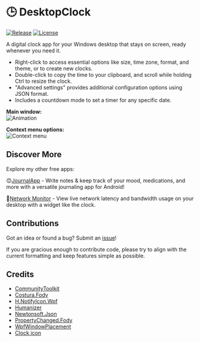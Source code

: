 # 🕒 DesktopClock

[![Release](https://img.shields.io/github/release/danielchalmers/DesktopClock?include_prereleases)](https://github.com/danielchalmers/DesktopClock/releases)
[![License](https://img.shields.io/github/license/danielchalmers/DesktopClock)](LICENSE)

A digital clock app for your Windows desktop that stays on screen, ready whenever you need it.

- Right-click to access essential options like size, time zone, format, and theme, or to create new clocks.
- Double-click to copy the time to your clipboard, and scroll while holding Ctrl to resize the clock.
- "Advanced settings" provides additional configuration options using JSON format.
- Includes a countdown mode to set a timer for any specific date.

**Main window:**  
![Animation](https://github.com/danielchalmers/DesktopClock/assets/7112040/6038fa47-3a29-4b74-8f4f-fffeb8af8d0a)  

**Context menu options:**  
![Context menu](https://user-images.githubusercontent.com/7112040/201500304-fadedaeb-fc50-47b7-9de0-80c45346c35d.png)

## Discover More

Explore my other free apps:

😊[JournalApp](https://github.com/danielchalmers/JournalApp) - Write notes & keep track of your mood, medications, and more with a versatile journaling app for Android!

🔄[Network Monitor](https://github.com/danielchalmers/Network-Monitor) - View live network latency and bandwidth usage on your desktop with a widget like the clock.

## Contributions

Got an idea or found a bug? Submit an [issue](https://github.com/danielchalmers/DesktopClock/issues)!

If you are gracious enough to contribute code, please try to align with the current formatting and keep features simple as possible.

## Credits

- [CommunityToolkit](https://github.com/CommunityToolkit/dotnet)
- [Costura.Fody](https://github.com/Fody/Costura)
- [H.NotifyIcon.Wpf](https://github.com/HavenDV/H.NotifyIcon)
- [Humanizer](https://github.com/Humanizr/Humanizer)
- [Newtonsoft.Json](https://www.newtonsoft.com/json)
- [PropertyChanged.Fody](https://github.com/Fody/PropertyChanged)
- [WpfWindowPlacement](https://github.com/danielchalmers/WpfWindowPlacement)
- [Clock icon](https://www.flaticon.com/free-icon/three-o-clock-clock_13435)

